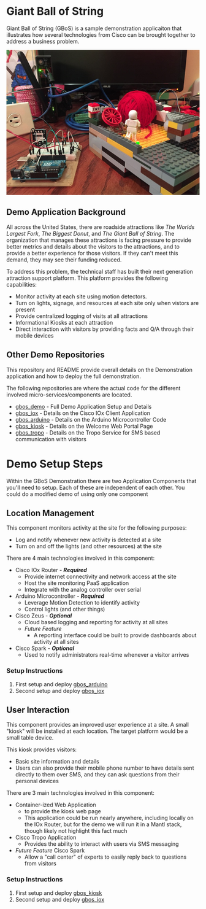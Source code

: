 # Giant Ball of String

Giant Ball of String (GBoS) is a sample demonstration applicaiton that illustrates how several technologies from Cisco can be brought together to address a business problem.  

![](gbos_site.JPG)

## Demo Application Background

All across the United States, there are roadside attractions like *The Worlds Largest Fork*, *The Biggest Donut*, and *The Giant Ball of String*.  The organization that manages these attractions is facing pressure to provide better metrics and details about the visitors to the attractions, and to provide a better experience for those visitors.  If they can't meet this demand, they may see their funding reduced.  

To address this problem, the technical staff has built their next generation attraction support platform.  This platform provides the following capabilities:

* Monitor activity at each site using motion detectors.  
* Turn on lights, signage, and resources at each site only when vistors are present
* Provide centralized logging of visits at all attractions
* Informational Kiosks at each attraction 
* Direct interaction with visitors by providing facts and Q/A through their mobile devices

## Other Demo Repositories

This repository and README provide overall details on the Demonstration application and how to deploy the full demonstration.  

The following repositories are where the actual code for the different involved micro-services/components are located.  

* [gbos_demo](https://github.com/imapex/gbos_demo) - Full Demo Application Setup and Details
* [gbos_iox](https://github.com/imapex/gbos_iox) - Details on the Cisco IOx Client Application 
* [gbos_arduino](https://github.com/imapex/gbos_arduino) - Details on the Arduino Microcontroller Code 
* [gbos_kiosk](https://github.com/imapex/gbos_kiosk) - Details on the Welcome Web Portal Page
* [gbos_tropo](https://github.com/imapex/gbos_tropo) - Details on the Tropo Service for SMS based communication with visitors

# Demo Setup Steps

Within the GBoS Demonstration there are two Application Components that you'll need to setup.  Each of these are independent of each other.  You could do a modified demo of using only one component

## Location Management 

This component monitors activity at the site for the following purposes:

* Log and notify whenever new activity is detected at a site
* Turn on and off the lights (and other resources) at the site 

There are 4 main technologies involved in this component: 

* Cisco IOx Router - ***Required***
    * Provide internet connectivity and network access at the site
    * Host the site monitoring PaaS application 
    * Integrate with the analog controller over serial 
* Arduino Microcontroller - ***Required***
    * Leverage Motion Detection to identify activity 
    * Control lights (and other things)
* Cisco Zeus - ***Optional***
    * Cloud based logging and reporting for activity at all sites
    * *Future Feature*
        * A reporting interface could be built to provide dashboards about activity at all sites
* Cisco Spark - ***Optional***
    * Used to notify administrators real-time whenever a visitor arrives 

### Setup Instructions 

1. First setup and deploy [gbos_arduino](https://github.com/imapex/gbos_arduino)
2. Second setup and deploy [gbos_iox](https://github.com/imapex/gbos_iox) 

## User Interaction 

This component provides an improved user experience at a site.  A small "kiosk" will be installed at each location.  The target platform would be a small table device.  

This kiosk provides visitors: 

* Basic site information and details  
* Users can also provide their mobile phone number to have details sent directly to them over SMS, and they can ask questions from their personal devices 

There are 3 main technologies involved in this component: 

* Container-ized Web Application
    * to provide the kiosk web page 
    * This application could be run nearly anywhere, including locally on the IOx Router, but for the demo we will run it in a Mantl stack, though likely not highlight this fact much
* Cisco Tropo Application
    * Provides the ability to interact with users via SMS messaging 
* *Future Feature* Cisco Spark 
    * Allow a "call center" of experts to easily reply back to questions from visitors

### Setup Instructions 

1. First setup and deploy [gbos_kiosk](https://github.com/imapex/gbos_kiosk)
2. Second setup and deploy [gbos_iox](https://github.com/imapex/gbos_iox) 



